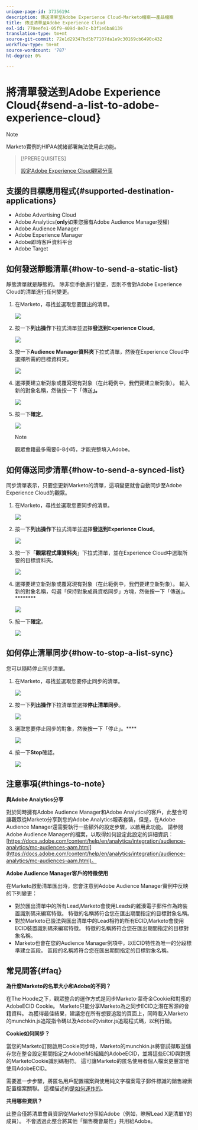 ```yaml
---
unique-page-id: 37356194
description: 傳送清單至Adobe Experience Cloud-Marketo檔案——產品檔案
title: 傳送清單至Adobe Experience Cloud
exl-id: 770eefe1-05f9-409d-8e7c-b3f1e6ba8139
translation-type: tm+mt
source-git-commit: 72e1d29347bd5b77107da1e9c30169cb6490c432
workflow-type: tm+mt
source-wordcount: '787'
ht-degree: 0%

---
```


# 將清單發送到Adobe Experience Cloud{#send-a-list-to-adobe-experience-cloud}

>[!NOTE]
>
>Marketo實例的HIPAA就緒部署無法使用此功能。

>[!PREREQUISITES]
>
>[設定Adobe Experience Cloud觀眾分享](/help/marketo/product-docs/core-marketo-concepts/miscellaneous/set-up-adobe-experience-cloud-audience-sharing.md)

## 支援的目標應用程式{#supported-destination-applications}

* Adobe Advertising Cloud
* Adobe Analytics(**only**&#x200B;如果您擁有Adobe Audience Manager授權)
* Adobe Audience Manager
* Adobe Experience Manager
* Adobe即時客戶資料平台
* Adobe Target

## 如何發送靜態清單{#how-to-send-a-static-list}

靜態清單就是靜態的。 除非您手動進行變更，否則不會對Adobe Experience Cloud的清單進行任何變更。

1. 在Marketo，尋找並選取您要匯出的清單。

   ![](assets/send-a-list-to-adobe-experience-cloud-1.png)

1. 按一下&#x200B;**列出操作**&#x200B;下拉式清單並選擇&#x200B;**發送到Experience Cloud**。

   ![](assets/send-a-list-to-adobe-experience-cloud-2.png)

1. 按一下&#x200B;**Audience Manager資料夾**&#x200B;下拉式清單，然後在Experience Cloud中選擇所需的目標資料夾。

   ![](assets/send-a-list-to-adobe-experience-cloud-3.png)

1. 選擇要建立新對象或覆寫現有對象（在此範例中，我們要建立新對象）。 輸入新的對象名稱，然後按一下「傳送&#x200B;**」。**

   ![](assets/send-a-list-to-adobe-experience-cloud-4.png)

1. 按一下&#x200B;**確定**。

   ![](assets/send-a-list-to-adobe-experience-cloud-5.png)

   >[!NOTE]
   >
   >觀眾會籍最多需要6-8小時，才能完整填入Adobe。

## 如何傳送同步清單{#how-to-send-a-synced-list}

同步清單表示，只要您更新Marketo的清單，這項變更就會自動同步至Adobe Experience Cloud的觀眾。

1. 在Marketo，尋找並選取您要同步的清單。

   ![](assets/send-a-list-to-adobe-experience-cloud-6.png)

1. 按一下&#x200B;**列出操作**&#x200B;下拉式清單並選擇&#x200B;**發送到Experience Cloud**。

   ![](assets/send-a-list-to-adobe-experience-cloud-7.png)

1. 按一下「**觀眾程式庫資料夾**」下拉式清單，並在Experience Cloud中選取所要的目標資料夾。

   ![](assets/send-a-list-to-adobe-experience-cloud-8.png)

1. 選擇要建立新對象或覆寫現有對象（在此範例中，我們要建立新對象）。 輸入新的對象名稱，勾選「保持對象成員資格同步」方塊，然後按一下「傳送」。********

   ![](assets/send-a-list-to-adobe-experience-cloud-9.png)

1. 按一下&#x200B;**確定**。

   ![](assets/send-a-list-to-adobe-experience-cloud-10.png)

## 如何停止清單同步{#how-to-stop-a-list-sync}

您可以隨時停止同步清單。

1. 在Marketo，尋找並選取您要停止同步的清單。

   ![](assets/send-a-list-to-adobe-experience-cloud-11.png)

1. 按一下&#x200B;**列出操作**&#x200B;下拉清單並選擇&#x200B;**停止清單同步**。

   ![](assets/send-a-list-to-adobe-experience-cloud-12.png)

1. 選取您要停止同步的對象，然後按一下「停止」。****

   ![](assets/send-a-list-to-adobe-experience-cloud-13.png)

1. 按一下&#x200B;**Stop**&#x200B;確認。

   ![](assets/send-a-list-to-adobe-experience-cloud-14.png)

## 注意事項{#things-to-note}

**與Adobe Analytics分享**

對於同時擁有Adobe Audience Manager和Adobe Analytics的客戶，此整合可讓觀眾從Marketo分享到您的Adobe Analytics報表套裝，但是，在Adobe Audience Manager還需要執行一些額外的設定步驟，以啟用此功能。 請參閱Adobe Audience Manager的檔案，以取得如何設定此設定的詳細資訊：[https://docs.adobe.com/content/help/en/analytics/integration/audience-analytics/mc-audiences-aam.html](https://docs.adobe.com/content/help/en/analytics/integration/audience-analytics/mc-audiences-aam.html)。

**Adobe Audience Manager客戶的特徵使用**

在Marketo啟動清單匯出時，您會注意到Adobe Audience Manager實例中反映的下列變更：

* 對於匯出清單中的所有Lead,Marketo會使用Leads的雜湊電子郵件作為跨裝置識別碼來編寫特徵。 特徵的名稱將符合您在匯出期間指定的目標對象名稱。
* 對於Marketo已設法與匯出清單中的Lead相符的所有ECID,Marketo會使用ECID裝置識別碼來編寫特徵。 特徵的名稱將符合您在匯出期間指定的目標對象名稱。
* Marketo也會在您的Audience Manager例項中，以ECID特性為唯一的分段標準建立區段。 區段的名稱將符合您在匯出期間指定的目標對象名稱。

## 常見問答{#faq}

**為什麼Marketo的名單大小和Adobe的不同？**

在The Hoode之下，觀眾整合的運作方式是同步Marketo·蒙奇金Cookie和對應的AdobeECID Cookie。 Marketo只能分享Marketo為之同步ECID之潛在客源的會籍資料。 為獲得最佳結果，建議您在所有想要追蹤的頁面上，同時載入Marketo的munchkin.js追蹤指令碼以及Adobe的visitor.js追蹤程式碼，以利行銷。

**Cookie如何同步？**

當您的Marketo訂閱啟用Cookie同步時，Marketo的munchkin.js將嘗試擷取並儲存您在整合設定期間指定之AdobeIMS組織的AdobeECID，並將這些ECID與對應的MarketoCookie識別碼相符。 這可讓Marketo的匿名使用者個人檔案更豐富地使用AdobeECID。

需要進一步步驟，將匿名用戶配置檔案與使用純文字檔案電子郵件標識的銷售線索配置檔案關聯。 這裡描述的[是如何運作的](/help/marketo/product-docs/reporting/basic-reporting/report-activity/tracking-anonymous-activity-and-people.md)。

**共用哪些資訊？**

此整合僅將清單會員資訊從Marketo分享給Adobe（例如，瞭解Lead X是清單Y的成員）。 不會透過此整合將其他「銷售機會屬性」共用給Adobe。

